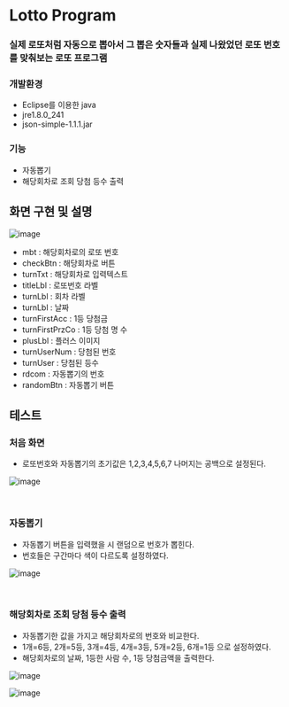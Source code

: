 # Lotto Program
 ### 실제 로또처럼 자동으로 뽑아서 그 뽑은 숫자들과 실제 나왔었던 로또 번호를 맞춰보는 로또 프로그램

 ### 개발환경
 - Eclipse를 이용한 java
 - jre1.8.0_241
 - json-simple-1.1.1.jar
 
 ### 기능
 - 자동뽑기
 - 해당회차로 조회 당첨 등수 출력

## 화면 구현 및 설명

![image](https://user-images.githubusercontent.com/62640232/86867585-0a04a180-c10e-11ea-9912-b9b40cb90b6a.png)

- mbt : 해당회차로의 로또 번호
- checkBtn : 해당회차로 버튼
- turnTxt : 해당회차로 입력텍스트
- titleLbl : 로또번호 라벨
- turnLbl : 회차 라벨
- turnLbl : 날짜
- turnFirstAcc : 1등 당첨금
- turnFirstPrzCo : 1등 당첨 명 수
- plusLbl : 플러스 이미지
- turnUserNum : 당첨된 번호
- turnUser : 당첨된 등수
- rdcom : 자동뽑기의 번호
- randomBtn : 자동뽑기 버튼

## 테스트
### __처음 화면__
- 로또번호와 자동뽑기의 초기값은 1,2,3,4,5,6,7 나머지는 공백으로 설정된다.

![image](https://user-images.githubusercontent.com/62640232/86868041-e1c97280-c10e-11ea-80b6-af4a84205717.png)

</br>

### __자동뽑기__
- 자동뽑기 버튼을 입력했을 시 랜덤으로 번호가 뽑힌다.
- 번호들은 구간마다 색이 다르도록 설정하였다.

![image](https://user-images.githubusercontent.com/62640232/86868141-21905a00-c10f-11ea-945c-4b8fe8755e20.png)

</br>

### __해당회차로 조회 당첨 등수 출력__
- 자동뽑기한 값을 가지고 해당회차로의 번호와 비교한다.
- 1개=6등, 2개=5등, 3개=4등, 4개=3등, 5개=2등, 6개=1등 으로 설정하였다.
- 해당회차로의 날짜, 1등한 사람 수, 1등 당첨금액을 출력한다.

![image](https://user-images.githubusercontent.com/62640232/86868176-32d96680-c10f-11ea-9362-ff36ae42598e.png)

![image](https://user-images.githubusercontent.com/62640232/86868451-a8ddcd80-c10f-11ea-8a34-41153eaf770d.png)











